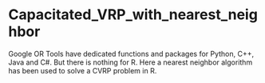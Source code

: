 # Capacitated_VRP_with_nearest_neighbor
Google OR Tools have dedicated functions and packages for Python, C++, Java and C#. But there is nothing for R. Here a nearest neighbor algorithm has been used to solve a CVRP problem in R.
